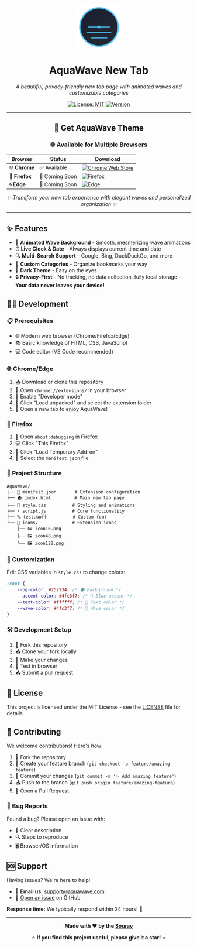 <div align="center">
  <img src="icons/icon128.png" width="120" height="120" alt="AquaWave Logo">
  
  # AquaWave New Tab
  
  *A beautiful, privacy-friendly new tab page with animated waves and customizable categories*
  
  [![License: MIT](https://img.shields.io/badge/License-MIT-blue.svg)](https://opensource.org/licenses/MIT)
  [![Version](https://img.shields.io/badge/Version-1.0.0-green.svg)](https://github.com/yourusername/aquawave-theme)
  
  
</div>

---

<div align="center">
  
  ## 🚀 Get AquaWave Theme
  
  ### 🌐 Available for Multiple Browsers
  
  | Browser | Status | Download |
  |---------|--------|----------|
  | 🌐 **Chrome** | ✅ Available | [![Chrome Web Store](https://img.shields.io/badge/Chrome-Download%20Now-4285F4?style=for-the-badge&logo=google-chrome&logoColor=white)](https://chrome.google.com/webstore) |
  | 🦊 **Firefox** | 🔄 Coming Soon | ![Firefox](https://img.shields.io/badge/Firefox-Coming%20Soon-FF7139?style=for-the-badge&logo=firefox&logoColor=white) |
  | 🌀 **Edge** | 🔄 Coming Soon | ![Edge](https://img.shields.io/badge/Edge-Coming%20Soon-0078D4?style=for-the-badge&logo=microsoft-edge&logoColor=white) |
  
  *✨ Transform your new tab experience with elegant waves and personalized organization ✨*
  
</div>

---

## ✨ Features

-   🌊 **Animated Wave Background** - Smooth, mesmerizing wave animations
-   ⏰ **Live Clock & Date** - Always displays current time and date
-   🔍 **Multi-Search Support** - Google, Bing, DuckDuckGo, and more
-   📂 **Custom Categories** - Organize bookmarks your way
-   🌙 **Dark Theme** - Easy on the eyes
-   🔒 **Privacy-First** - No tracking, no data collection, fully local storage - **Your data never leaves your device!**

## 👨‍💻 Development

### 📋 Prerequisites

-   🌐 Modern web browser (Chrome/Firefox/Edge)
-   📚 Basic knowledge of HTML, CSS, JavaScript
-   💻 Code editor (VS Code recommended)

### 🌐 Chrome/Edge

1. 📥 Download or clone this repository
2. 🔧 Open `chrome://extensions/` in your browser
3. 🔘 Enable "Developer mode"
4. 📁 Click "Load unpacked" and select the extension folder
5. 🎉 Open a new tab to enjoy AquaWave!

### 🦊 Firefox

1. 🔧 Open `about:debugging` in Firefox
2. 💻 Click "This Firefox"
3. 📁 Click "Load Temporary Add-on"
4. 📄 Select the `manifest.json` file

### 📁 Project Structure

```
AquaWave/
├── 📄 manifest.json       # Extension configuration
├── 🏠 index.html         # Main new tab page
├── 🎨 style.css          # Styling and animations
├── ⚡ script.js          # Core functionality
├── 🔤 test.woff          # Custom font
└── 📂 icons/             # Extension icons
    ├── 🖼️ icon16.png
    ├── 🖼️ icon48.png
    └── 🖼️ icon128.png
```

### 🎨 Customization

Edit CSS variables in `style.css` to change colors:

```css
:root {
    --bg-color: #252934; /* 🌑 Background */
    --accent-color: #4fc3f7; /* 💎 Blue accent */
    --text-color: #ffffff; /* 📝 Text color */
    --wave-color: #4fc3f7; /* 🌊 Wave color */
}
```

### 🛠️ Development Setup

1. 🍴 Fork this repository
2. 📥 Clone your fork locally
3. 🔧 Make your changes
4. 🧪 Test in browser
5. 📤 Submit a pull request

## 📄 License

This project is licensed under the MIT License - see the [LICENSE](LICENSE) file for details.

## 🤝 Contributing

We welcome contributions! Here's how:

1. 🍴 Fork the repository
2. 🌿 Create your feature branch (`git checkout -b feature/amazing-feature`)
3. 💾 Commit your changes (`git commit -m '✨ Add amazing feature'`)
4. 📤 Push to the branch (`git push origin feature/amazing-feature`)
5. 🔄 Open a Pull Request

### 🐛 Bug Reports

Found a bug? Please open an issue with:

-   📝 Clear description
-   🔍 Steps to reproduce
-   🖥️ Browser/OS information

## 🆘 Support

Having issues? We're here to help!

-   📧 **Email us:** [support@aquawave.com](mailto:hello@dsourav.com)
-   🐛 [Open an issue](https://github.com/yourusername/aquawave-theme/issues) on GitHub

**Response time:** We typically respond within 24 hours! 🚀

---

<div align="center">
  
  **Made with ❤️ by the [Sourav](https://dsourav.com/github)**
  
  ⭐ **If you find this project useful, please give it a star!** ⭐
  
</div>
